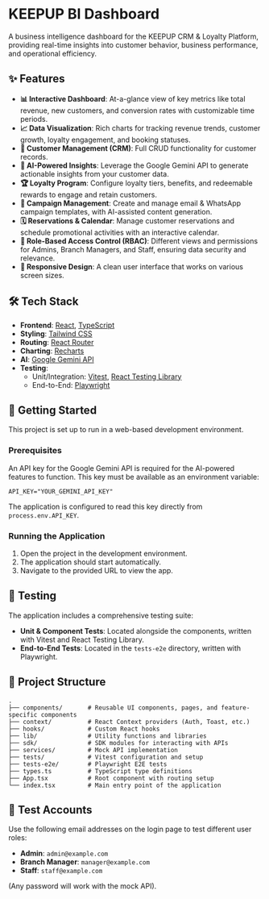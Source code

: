 # KEEPUP BI Dashboard

A business intelligence dashboard for the KEEPUP CRM & Loyalty Platform, providing real-time insights into customer behavior, business performance, and operational efficiency.

## ✨ Features

*   **📊 Interactive Dashboard**: At-a-glance view of key metrics like total revenue, new customers, and conversion rates with customizable time periods.
*   **📈 Data Visualization**: Rich charts for tracking revenue trends, customer growth, loyalty engagement, and booking statuses.
*   **👥 Customer Management (CRM)**: Full CRUD functionality for customer records.
*   **🤖 AI-Powered Insights**: Leverage the Google Gemini API to generate actionable insights from your customer data.
*   **🏆 Loyalty Program**: Configure loyalty tiers, benefits, and redeemable rewards to engage and retain customers.
*   **📧 Campaign Management**: Create and manage email & WhatsApp campaign templates, with AI-assisted content generation.
*   **🗓️ Reservations & Calendar**: Manage customer reservations and schedule promotional activities with an interactive calendar.
*   **🔐 Role-Based Access Control (RBAC)**: Different views and permissions for Admins, Branch Managers, and Staff, ensuring data security and relevance.
*   **📱 Responsive Design**: A clean user interface that works on various screen sizes.

## 🛠️ Tech Stack

*   **Frontend**: [React](https://reactjs.org/), [TypeScript](https://www.typescriptlang.org/)
*   **Styling**: [Tailwind CSS](https://tailwindcss.com/)
*   **Routing**: [React Router](https://reactrouter.com/)
*   **Charting**: [Recharts](https://recharts.org/)
*   **AI**: [Google Gemini API](https://ai.google.dev/)
*   **Testing**:
    *   Unit/Integration: [Vitest](https://vitest.dev/), [React Testing Library](https://testing-library.com/docs/react-testing-library/intro/)
    *   End-to-End: [Playwright](https://playwright.dev/)

## 🚀 Getting Started

This project is set up to run in a web-based development environment.

### Prerequisites

An API key for the Google Gemini API is required for the AI-powered features to function. This key must be available as an environment variable:

```
API_KEY="YOUR_GEMINI_API_KEY"
```

The application is configured to read this key directly from `process.env.API_KEY`.

### Running the Application

1.  Open the project in the development environment.
2.  The application should start automatically.
3.  Navigate to the provided URL to view the app.

## 🧪 Testing

The application includes a comprehensive testing suite:

*   **Unit & Component Tests**: Located alongside the components, written with Vitest and React Testing Library.
*   **End-to-End Tests**: Located in the `tests-e2e` directory, written with Playwright.

## 📂 Project Structure

```
.
├── components/       # Reusable UI components, pages, and feature-specific components
├── context/          # React Context providers (Auth, Toast, etc.)
├── hooks/            # Custom React hooks
├── lib/              # Utility functions and libraries
├── sdk/              # SDK modules for interacting with APIs
├── services/         # Mock API implementation
├── tests/            # Vitest configuration and setup
├── tests-e2e/        # Playwright E2E tests
├── types.ts          # TypeScript type definitions
├── App.tsx           # Root component with routing setup
└── index.tsx         # Main entry point of the application
```

## 🔐 Test Accounts

Use the following email addresses on the login page to test different user roles:

*   **Admin**: `admin@example.com`
*   **Branch Manager**: `manager@example.com`
*   **Staff**: `staff@example.com`

(Any password will work with the mock API).
